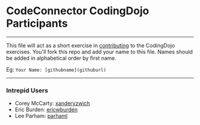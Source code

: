 # CodeConnector CodingDojo Participants
---

This file will act as a short exercise in [contributing](https://guides.github.com/activities/forking/) to the CodingDojo exercises.  You'll fork this repo and add your name to this file. Names should be added in alphabetical order by first name.

Eg: `Your Name: [githubname](githuburl)`

---


### Intrepid Users

+ Corey McCarty: [xanderyzwich](https://github.com/xanderyzwich)
+ Eric Burden: [ericwburden](https://github.com/ericwburden)
+ Lee Parham: [parhaml](https://github.com/parhaml)
